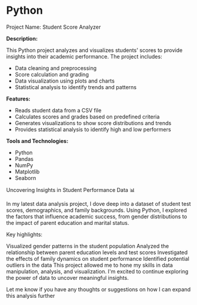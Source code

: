 # Python
Project Name: Student Score Analyzer


**Description:**

This Python project analyzes and visualizes students' scores to provide insights into their academic performance. The project includes:

- Data cleaning and preprocessing
- Score calculation and grading
- Data visualization using plots and charts
- Statistical analysis to identify trends and patterns

**Features:**

- Reads student data from a CSV file
- Calculates scores and grades based on predefined criteria
- Generates visualizations to show score distributions and trends
- Provides statistical analysis to identify high and low performers

**Tools and Technologies:**

- Python
- Pandas
- NumPy
- Matplotlib
- Seaborn

Uncovering Insights in Student Performance Data 📊

In my latest data analysis project, I dove deep into a dataset of student test scores, demographics, and family backgrounds. Using Python, I explored the factors that influence academic success, from gender distributions to the impact of parent education and marital status.

Key highlights:

Visualized gender patterns in the student population
Analyzed the relationship between parent education levels and test scores
Investigated the effects of family dynamics on student performance
Identified potential outliers in the data
This project allowed me to hone my skills in data manipulation, analysis, and visualization. I'm excited to continue exploring the power of data to uncover meaningful insights.

Let me know if you have any thoughts or suggestions on how I can expand this analysis further

